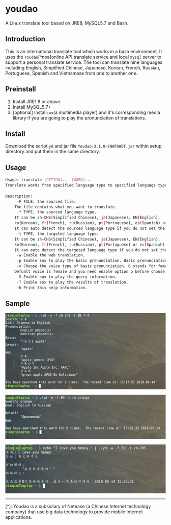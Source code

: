 # youdao
A Linux translate tool based on JRE8, MySQL5.7 and Bash.

## Introduction

This is an international translate tool which works in a bash environment. It uses the `Youdao`[^noa]online API translate service and local `mysql` server to support a personal translate service. The tool can translate nine languages including English, Simplified Chinese, Japanese, Korean,  French, Russian, Portuguese, Spanish and Vietnamese from one to another one.

## Preinstall

1. Install JRE1.8 or above.
2. Install MySQL5.7+
3. [optional] Install`sox`(a multimedia player) and it's corresponding media library if you are going to play the pronunciation of translations.

## Install

Download the script `yd` and jar file `Youdao-3.1.0-SNAPSHOT.jar` within setup directory and put them in the same directory.

## Usage

```bash
Usage: translate [OPTION]... [WORD]...
Translate words from specified language type to specified language type(the default language type is auto).

Description:
     -F FILE, the sourced file.
	The file contains what you want to translate.
     -f TYPE, the sourced language type.
	It can be zh-CHS(Simplified Chinese), ja(Japanese), EN(English),
	ko(Korean), fr(French), ru(Russian), pt(Portuguese), es(Spanish) or vi(Vietnamese).
	It can auto detect the sourced language type if you do not set the sourced language type.
     -t TYPE, the targeted language type.
	It can be zh-CHS(Simplified Chinese), ja(Japanese), EN(English),
	ko(Korean), fr(French), ru(Russian), pt(Portuguese) or es(Spanish) or vi(Vietnamese).
	It can auto detect the targeted language type if you do not set the targeted language type.
     -w Enable the web translation.
     -p Enable sox to play the basic pronunciation. Basic pronunciation can be uk or us.
     -v Choose the voice type of basic pronunciation, 0 stands for female voice and 1 for male.
	Defualt voice is female and you need enable option p before choose this voice type.
     -S Enable sox to play the query information.
     -T Enable sox to play the results of translation.
     -h Print this help information.

```

## Sample

![sample1](pic/sample1.png)

![sample2](pic/sample2.png)

![sample3](pic/sample3.png)



------

[^]: Youdao is a subsidiary of Netease (a Chinese Internet technology company) that use big data technology to provide mobile Internet applications.